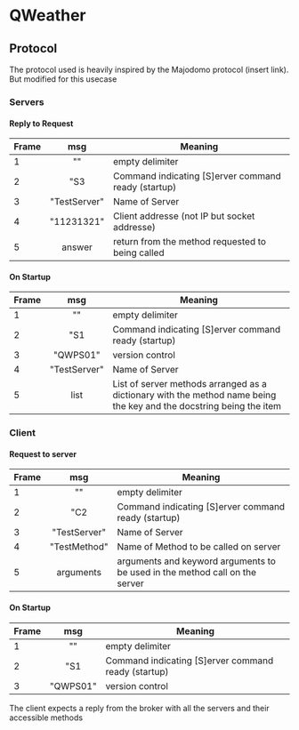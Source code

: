 # QWeather

## Protocol
The protocol used is heavily inspired by the Majodomo protocol (insert link). But modified for this usecase
### Servers
#### Reply to Request
Frame | msg | Meaning
--- | :---: | ---
1 | "" | empty delimiter
2 | "S3| Command indicating [S]erver command ready (startup)
3 | "TestServer" | Name of Server
4 | "11231321" | Client addresse (not IP but socket addresse)
5 | answer | return from the method requested to being called

#### On Startup
Frame | msg | Meaning
--- | :---: | ---
1 | "" | empty delimiter
2 | "S1| Command indicating [S]erver command ready (startup)
3 | "QWPS01"| version control
4 | "TestServer" | Name of Server
5 | list | List of server methods arranged as a dictionary with the method name being the key and the docstring being the item


### Client
#### Request to server
Frame | msg | Meaning
--- | :---: | ---
1 | "" | empty delimiter
2 | "C2| Command indicating [S]erver command ready (startup)
3 | "TestServer" | Name of Server
4 | "TestMethod" | Name of Method to be called on server
5 | arguments | arguments and keyword arguments to be used in the method call on the server

#### On Startup
Frame | msg | Meaning
--- | :---: | ---
1 | "" | empty delimiter
2 | "S1| Command indicating [S]erver command ready (startup)
3 | "QWPS01"| version control

The client expects a reply from the broker with all the servers and their accessible methods

